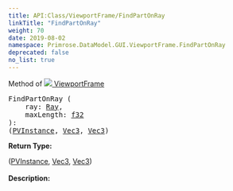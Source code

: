 ```yaml
---
title: API:Class/ViewportFrame/FindPartOnRay
linkTitle: "FindPartOnRay"
weight: 70
date: 2019-08-02
namespace: Primrose.DataModel.GUI.ViewportFrame.FindPartOnRay
deprecated: false
no_list: true
---
```

Method of <a href="/docs/api-reference/Class/ViewportFrame"><img src="/icons/silk/frame.png"/>&nbsp;ViewportFrame</a>
<pre class="method-declaration">
FindPartOnRay (
    ray: <a class="type" href="/docs/api-reference/DataType/Ray">Ray</a>,
    maxLength: <a class="type" href="/docs/api-reference/System/Primitives#single">f32</a>
): <div class="tuple"><a class="type" href="/docs/api-reference/System/ValueTuple"></a>(<a class="type" href="/docs/api-reference/Class/PVInstance">PVInstance</a>, <a class="type" href="/docs/api-reference/DataType/Vec3">Vec3</a>, <a class="type" href="/docs/api-reference/DataType/Vec3">Vec3</a>)</div></pre>
<b>Return Type: </b>
<div class="tuple"><a class="type" href="/docs/api-reference/System/ValueTuple"></a>(<a class="type" href="/docs/api-reference/Class/PVInstance">PVInstance</a>, <a class="type" href="/docs/api-reference/DataType/Vec3">Vec3</a>, <a class="type" href="/docs/api-reference/DataType/Vec3">Vec3</a>)</div>
<br/>
<b>Description: </b>